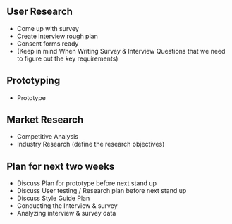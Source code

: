 ## User Research
 - Come up with survey
 - Create interview rough plan
 - Consent forms ready
 - (Keep in mind When Writing Survey & Interview Questions that we need to figure out the key requirements)

## Prototyping
  - Prototype


## Market Research
 - Competitive Analysis
 - Industry Research (define the research objectives) 

## Plan for next two weeks
 - Discuss Plan for prototype before next stand up
 - Discuss User testing / Research plan before next stand up
 - Discuss Style Guide Plan
 - Conducting the Interview & survey 
 - Analyzing interview & survey data 
